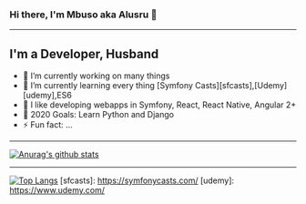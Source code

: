 ### Hi there, I'm Mbuso aka Alusru 👋
---

## I'm a Developer, Husband

- 🔭 I’m currently working on many things
- 🌱 I’m currently learning every thing [Symfony Casts][sfcasts],[Udemy][udemy],ES6
- 🌱 I like developing webapps in Symfony, React, React Native, Angular 2+
- 🥅 2020 Goals: Learn Python and Django
- ⚡ Fun fact: ...

---

[![Anurag's github stats](https://github-readme-stats.vercel.app/api?username=alusru&count_private=true&show_icons=true)](https://github.com/anuraghazra/github-readme-stats)

---

[![Top Langs](https://github-readme-stats.vercel.app/api/top-langs/?username=alusru&count_private=true)](https://github.com/anuraghazra/github-readme-stats)
[sfcasts]: https://symfonycasts.com/
[udemy]: https://www.udemy.com/

